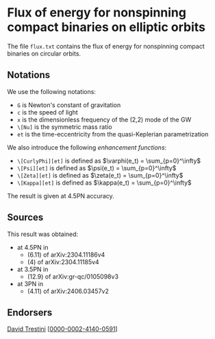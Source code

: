 # Flux of energy for nonspinning compact binaries on elliptic orbits

The file ``flux.txt`` contains the flux of energy for nonspinning compact binaries on circular orbits.

## Notations

We use the following notations:
* ``G`` is Newton's constant of gravitation
* ``c`` is the speed of light
* ``x`` is the dimensionless frequency of the (2,2) mode of the GW
* ``\[Nu]`` is the symmetric mass ratio
* ``et`` is the time-eccentricity from the quasi-Keplerian parametrization

We also introduce the following *enhancement functions*:
* ``\[CurlyPhi][et]`` is defined as $\varphi(e_t) = \sum_{p=0}^\infty$
* ``\[Psi][et]`` is defined as $\psi(e_t) = \sum_{p=0}^\infty$
*  ``\[Zeta][et]`` is defined as $\zeta(e_t) = \sum_{p=0}^\infty$
*  ``\[Kappa][et]`` is defined as $\kappa(e_t) = \sum_{p=0}^\infty$

The result is given at 4.5PN accuracy.

## Sources

This result was obtained:
* at 4.5PN in
    * (6.11) of arXiv:2304.11186v4
    * (4) of arXiv:2304.11185v4
* at 3.5PN in
    * (12.9) of arXiv:gr-qc/0105098v3
* at 3PN in 
    * (4.11) of arXiv:2406.03457v2

## Endorsers

[David Trestini](https://github.com/davidtrestini) [[0000-0002-4140-0591](https://orcid.org/0000-0002-4140-0591)]
